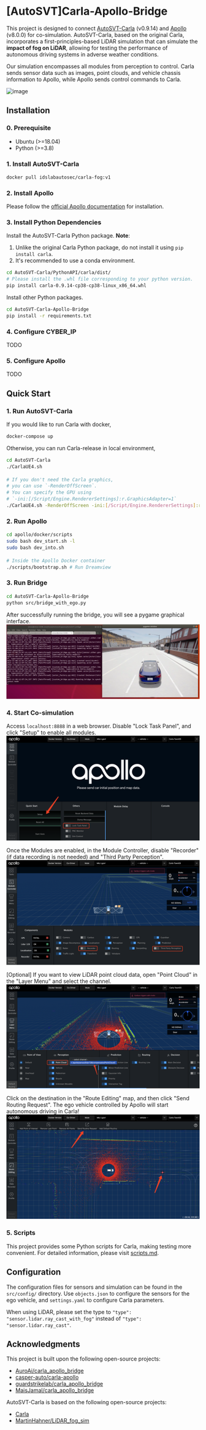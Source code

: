 # [AutoSVT]Carla-Apollo-Bridge

This project is designed to connect [AutoSVT-Carla](https://github.com/idslab-autosec/AutoSVT-Carla) (v0.9.14) and [Apollo](https://github.com/ApolloAuto/apollo) (v8.0.0) for co-simulation. AutoSVT-Carla, based on the original Carla, incorporates a first-principles-based LiDAR simulation that can simulate the **impact of fog on LiDAR**, allowing for testing the performance of autonomous driving systems in adverse weather conditions. 

Our simulation encompasses all modules from perception to control. Carla sends sensor data such as images, point clouds, and vehicle chassis information to Apollo, while Apollo sends control commands to Carla.

![image](docs/images/bridge.gif)

## Installation
### 0. Prerequisite
- Ubuntu (>=18.04)
- Python (>=3.8)


### 1. Install AutoSVT-Carla
```bash
docker pull idslabautosec/carla-fog:v1
```

### 2. Install Apollo
Please follow the [official Apollo documentation](https://github.com/ApolloAuto/apollo) for installation.

### 3. Install Python Dependencies
Install the AutoSVT-Carla Python package. 
**Note**: 
1. Unlike the original Carla Python package, do not install it using `pip install carla`. 
2. It's recommended to use a conda environment.

```bash
cd AutoSVT-Carla/PythonAPI/carla/dist/
# Please install the .whl file corresponding to your python version.
pip install carla-0.9.14-cp38-cp38-linux_x86_64.whl
```

Install other Python packages.

```bash
cd AutoSVT-Carla-Apollo-Bridge
pip install -r requirements.txt
```

### 4. Configure CYBER_IP
TODO

### 5. Configure Apollo
TODO


## Quick Start
### 1. Run AutoSVT-Carla
If you would like to run Carla with docker,
```bash
docker-compose up
```

Otherwise, you can run Carla-release in local environment,
```bash
cd AutoSVT-Carla
./CarlaUE4.sh

# If you don't need the Carla graphics, 
# you can use `-RenderOffScreen`.
# You can specify the GPU using 
# `-ini:[/Script/Engine.RendererSettings]:r.GraphicsAdapter=1`
./CarlaUE4.sh -RenderOffScreen -ini:[/Script/Engine.RendererSettings]:r.GraphicsAdapter=1
```

### 2. Run Apollo
```bash
cd apollo/docker/scripts
sudo bash dev_start.sh -l
sudo bash dev_into.sh

# Inside the Apollo Docker container
./scripts/bootstrap.sh # Run Dreamview
```

### 3. Run Bridge
```bash
cd AutoSVT-Carla-Apollo-Bridge
python src/bridge_with_ego.py
```
After successfully running the bridge, you will see a pygame graphical interface.
![image](docs/images/bridge.png)

### 4. Start Co-simulation
Access `localhost:8888` in a web browser. Disable "Lock Task Panel", and click "Setup" to enable all modules. 
![image](docs/images/apollo_setup1.png)

Once the Modules are enabled, in the Module Controller, disable "Recorder" (if data recording is not needed) and "Third Party Perception".
![image](docs/images/apollo_setup2.png)

[Optional] If you want to view LiDAR point cloud data, open "Point Cloud" in the "Layer Menu" and select the channel.
![image](docs/images/apollo_setup3.png)

Click on the destination in the "Route Editing" map, and then click "Send Routing Request". The ego vehicle controlled by Apollo will start autonomous driving in Carla!
![image](docs/images/apollo_setup4.png)

### 5. Scripts
This project provides some Python scripts for Carla, making testing more convenient. For detailed information, please visit [scripts.md](docs/scripts.md).

## Configuration

The configuration files for sensors and simulation can be found in the `src/config/` directory. Use `objects.json` to configure the sensors for the ego vehicle, and `settings.yaml` to configure Carla parameters.

When using LiDAR, please set the type to `"type": "sensor.lidar.ray_cast_with_fog"` instead of `"type": "sensor.lidar.ray_cast"`.

## Acknowledgments
This project is built upon the following open-source projects:
- [AuroAi/carla_apollo_bridge](https://github.com/AuroAi/carla_apollo_bridge)
- [casper-auto/carla-apollo](https://github.com/casper-auto/carla-apollo)
- [guardstrikelab/carla_apollo_bridge](https://github.com/guardstrikelab/carla_apollo_bridge)
- [MaisJamal/carla_apollo_bridge](https://github.com/MaisJamal/carla_apollo_bridge)


AutoSVT-Carla is based on the following open-source projects:
- [Carla](https://github.com/carla-simulator/carla)
- [MartinHahner/LiDAR_fog_sim](https://github.com/MartinHahner/LiDAR_fog_sim)
